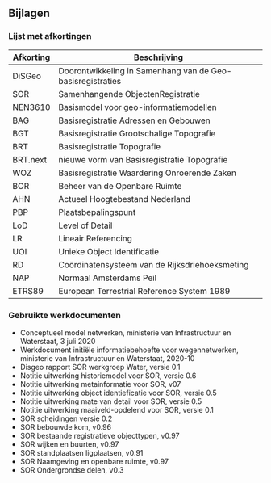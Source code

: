 ## Bijlagen

### Lijst met afkortingen

| Afkorting |   Beschrijving                                                |
|---|---|
|DiSGeo     | Doorontwikkeling in Samenhang van de Geo-basisregistraties  |
|SOR        | Samenhangende ObjectenRegistratie                           |
|NEN3610    | Basismodel voor geo-informatiemodellen|
|BAG        | Basisregistratie Adressen en Gebouwen |
|BGT        | Basisregistratie Grootschalige Topografie |
|BRT        | Basisregistratie Topografie  |
|BRT.next   | nieuwe vorm van Basisregistratie Topografie  |
|WOZ        | Basisregistratie Waardering Onroerende Zaken  |
|BOR        | Beheer van de Openbare Ruimte|
|AHN        | Actueel Hoogtebestand Nederland|
|PBP        | Plaatsbepalingspunt|
|LoD        | Level of Detail  | 
|LR         | Lineair Referencing|
|UOI        | Unieke Object Identificatie|
|RD         | Coördinatensysteem van de Rijksdriehoeksmeting|
|NAP        | Normaal Amsterdams Peil|
|ETRS89     | European Terrestrial Reference System 1989|


### Gebruikte werkdocumenten

- Conceptueel model netwerken, ministerie van Infrastructuur en Waterstaat, 3 juli 2020
- Werkdocument initiële informatiebehoefte voor wegennetwerken, ministerie van Infrastructuur en Waterstaat, 2020-10
- Disgeo rapport SOR werkgroep Water, versie 0.1
- Notitie uitwerking historiemodel voor SOR, versie 0.6
- Notitie uitwerking metainformatie voor SOR, v07
- Notitie uitwerking object identieficatie voor SOR, versie 0.5
- Notitie uitwerking mate van detail voor SOR, versie 0.5
- Notitie uitwerking maaiveld-opdelend voor SOR, versie 0.1
- SOR scheidingen versie 0.2
- SOR bebouwde kom, v0.96
- SOR bestaande registratieve objecttypen, v0.97
- SOR wijken en buurten, v0.97
- SOR standplaatsen ligplaatsen, v0.91 
- SOR Naamgeving en openbare ruimte, v0.97
- SOR Ondergrondse delen, v0.3


